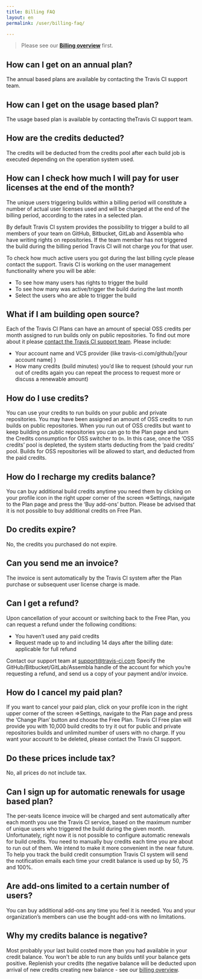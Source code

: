 ```yaml
---
title: Billing FAQ
layout: en
permalink: /user/billing-faq/

---
```


> Please see our **[Billing overview](/user/billing-overview/)** first.

## How can I get on an annual plan? 

The annual based plans are available by contacting the Travis CI support team. 


## How can I get on the usage based plan?

The usage based plan is available by contacting theTravis CI support team. 

## How are the credits deducted?

The credits will be deducted from the credits pool after each build job is executed depending on the operation system used.

## How  can I check how much I will pay for user licenses at the end of the month?

The unique users triggering builds within a billing period will constitute a number of actual user licenses used and will be charged at the end of the billing period, according to the rates in a selected plan.

By default Travis CI system provides the possibility to trigger a build to all members of your team on GitHub, Bitbucket, GitLab and Assembla who have writing rights on repositories.
If the team member has not triggered the build during the billing period Travis CI will not charge you for that user.


To check how much active users you got during the last billing cycle please contact the support.
Travis CI is working on the user management functionality where you will be able:

* To see how many users has rights to trigger the build
* To see how many was active/trigger the build during the last month
* Select the users who are able to trigger the build 

## What if I am building open source?

Each of the Travis CI Plans can have an amount of special OSS credits per month assigned to run builds only on public repositories. To find out more about it please [contact the Travis CI support team](mailto:support@travis-ci.com). Please include:

* Your account name and VCS provider (like travis-ci.com/github/[your account name] )
* How many credits (build minutes) you’d like to request (should your run out of credits again you can repeat the process to request more or discuss a renewable amount)


## How do I use credits?

You can use your credits to run builds on your public and private repositories.
You may have been assigned an amount of OSS credits to run builds on public repositories. When you run out of OSS credits but want to keep building on public repositories you can go to the Plan page and turn the Credits consumption for OSS switcher to `On`. In this case,  once the ‘OSS credits’ pool is depleted, the system starts deducting from the ‘paid credits’ pool. Builds for OSS repositories will be allowed to start, and deducted from the paid credits. 

## How do I recharge my credits balance?

You can buy additional build credits anytime you need them by clicking on your profile icon in the right upper corner of the screen =>Settings, navigate to the Plan page and  press the ‘Buy add-ons’ button.
Please be advised that it is not possible to buy additional credits on Free Plan. 


## Do credits expire?

No, the credits you purchased do not expire. 

## Can you send me an invoice?

The invoice is sent automatically by the Travis CI system after the Plan purchase or subsequent user license charge is made. 


## Can I get a refund?

Upon cancellation of your account or switching back to the Free Plan, you can request a refund under the following conditions:

* You haven’t used any paid credits
* Request made up to and including 14 days after the billing date: applicable for full refund

Contact our support team at support@travis-ci.com Specify the GitHub/Bitbucket/GitLab/Assembla handle of the account for which you’re requesting a refund, and send us a copy of your payment and/or invoice.


## How do I cancel my paid plan?

If you want to cancel your paid plan, click on your profile icon in the right upper corner of the screen =>Settings, navigate to the Plan page and  press the ‘Change Plan’ button and choose the Free Plan.
Travis CI Free plan will provide you with 10,000 build credits to try it out for public and private repositories builds and unlimited number of users with no charge.
If you want your account to be deleted, please contact the Travis CI support.  


## Do these prices include tax?

No, all prices do not include tax. 

## Can I sign up for automatic renewals for usage based plan?

The per-seats licence invoice will be charged and sent automatically after each month you use the Travis CI service, based on the maximum number of unique users who triggered the build during the given month. 
Unfortunately, right now it is not possible to configure automatic renewals for build credits. You need to manually buy credits each time you are about to run out of them. We intend to make it more convenient in the near future.
To help you track the build credit consumption Travis CI system will send the notification emails each time your credit balance is used up by 50, 75 and 100%.

## Are add-ons limited to a certain number of users?

You can buy additional add-ons any time you feel it is needed. You and your organization’s members can use the bought add-ons with no limitations.

## Why my credits balance is negative?

Most probably your last build costed more than you had available in your credit balance. You won't be able to run any builds until your balance gets positive. Replenish your credits (the negative balance will be deducted upon arrival of new credits creating new balance - see our [billing overview](/user/billing-overview/#negative-credits).


